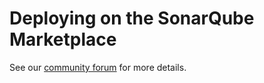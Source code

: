 # Deploying on the SonarQube Marketplace

See our [community forum](https://community.sonarsource.com/t/deploying-to-the-marketplace/35236) for more details.

